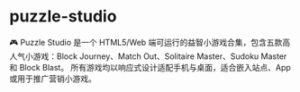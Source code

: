 # puzzle-studio
🎮 Puzzle Studio 是一个 HTML5/Web 端可运行的益智小游戏合集，包含五款高人气小游戏：Block Journey、Match Out、Solitaire Master、Sudoku Master 和 Block Blast。 所有游戏均以响应式设计适配手机与桌面，适合嵌入站点、App 或用于推广营销小游戏。
